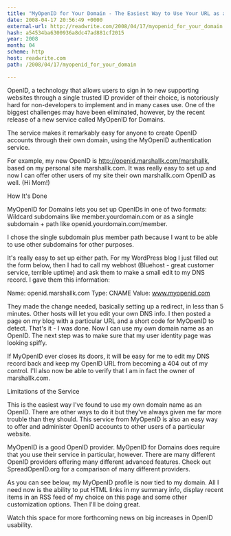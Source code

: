 ```yaml
---
title: "MyOpenID for Your Domain - The Easiest Way to Use Your URL as an OpenID"
date: 2008-04-17 20:56:49 +0000
external-url: http://readwrite.com/2008/04/17/myopenid_for_your_domain
hash: a54534ba6300936a8dc47ad881cf2015
year: 2008
month: 04
scheme: http
host: readwrite.com
path: /2008/04/17/myopenid_for_your_domain

---
```


OpenID, a technology that allows users to sign in to new supporting websites through a single trusted ID provider of their choice, is notoriously hard for non-developers to implement and in many cases use.   One of the biggest challenges may have been eliminated, however, by the recent release of a new service called MyOpenID for Domains.


The service makes it remarkably easy for anyone to create OpenID accounts through their own domain, using the MyOpenID authentication service.  


For example, my new OpenID is http://openid.marshallk.com/marshallk, based on my personal site marshallk.com.  It was really easy to set up and now I can offer other users of my site their own marshallk.com OpenID as well. (Hi Mom!)


How It's Done

MyOpenID for Domains lets you set up OpenIDs in one of two formats:  Wildcard subdomains like member.yourdomain.com or as a single subdomain + path like openid.yourdomain.com/member.




I chose the single subdomain plus member path because I want to be able to use other subdomains for other purposes.  


It's really easy to set up either path.  For my WordPress blog I just filled out the form below, then I had to call my webhost (Bluehost - great customer service, terrible uptime) and ask them to make a small edit to my DNS record.  I gave them this information:


Name: openid.marshallk.com
Type: CNAME
Value: www.myopenid.com 


They made the change needed, basically setting up a redirect, in less than 5 minutes.  Other hosts will let you edit your own DNS info.  I then posted a page on my blog with a particular URL and a short code for MyOpenID to detect.  That's it - I was done.  Now I can use my own domain name as an OpenID.  The next step was to make sure that my user identity page was looking spiffy.


If MyOpenID ever closes its doors, it will be easy for me to edit my DNS record back and keep my OpenID URL from becoming a 404 out of my control.  I'll also now be able to verify that I am in fact the owner of marshallk.com.


Limitations of the Service

This is the easiest way I've found to use my own domain name as an OpenID.  There are other ways to do it but they've always given me far more trouble than they should.  This service from MyOpenID is also an easy way to offer and administer OpenID accounts to other users of a particular website.


MyOpenID is a good OpenID provider.  MyOpenID for Domains does require that you use their service in particular, however.  There are many different OpenID providers offering many different advanced features.  Check out SpreadOpenID.org for a comparison of many different providers.


As you can see below, my MyOpenID profile is now tied to my domain.  All I need now is the ability to put HTML links in my summary info, display recent items in an RSS feed of my choice on this page and some other customization options.  Then I'll be doing great.


Watch this space for more forthcoming news on big increases in OpenID usability.
